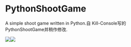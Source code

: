 # PythonShootGame
A simple shoot game written in Python.自 Kill-Console写的PythonShootGame并稍作修改.

![](http://i2.bvimg.com/643282/1327c0101992bccf.png)![](http://i2.bvimg.com/643282/7201f045d53a14af.jpg)
